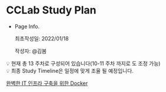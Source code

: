 # CCLab Study Plan

- Page Info.
    
    최초작성일: 2022/01/18
    
    작성자: @김봄 
    

<aside>
💡 현재 총 13 주차로 구성되어 있습니다(10-11 주차 까지로 도 조정 가능)

</aside>

<aside>
💡 최종 Study Timeline은 일정에 맞게 조율 될 예정입니다. <br>

</aside>

[완벽한 IT 인프라 구축을 위한 Docker](https://www.notion.so/272b3d6488394e40abd6316cf72fdb95)
